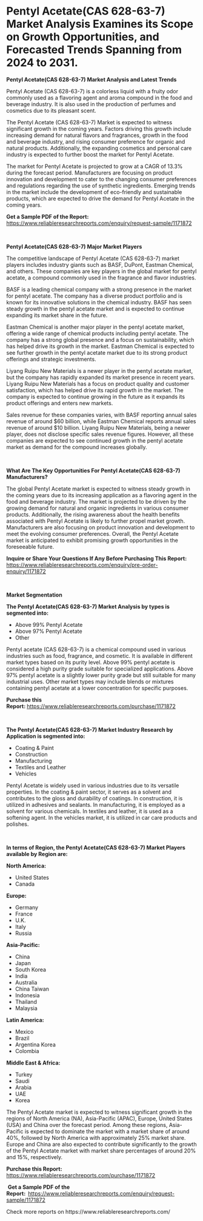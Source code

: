 <p><h1>Pentyl Acetate(CAS 628-63-7) Market Analysis Examines its Scope on Growth Opportunities, and Forecasted Trends Spanning from 2024 to 2031.</h1></p><p><strong>Pentyl Acetate(CAS 628-63-7) Market Analysis and Latest Trends</strong></p>
<p><p>Pentyl Acetate (CAS 628-63-7) is a colorless liquid with a fruity odor commonly used as a flavoring agent and aroma compound in the food and beverage industry. It is also used in the production of perfumes and cosmetics due to its pleasant scent.</p><p>The Pentyl Acetate (CAS 628-63-7) Market is expected to witness significant growth in the coming years. Factors driving this growth include increasing demand for natural flavors and fragrances, growth in the food and beverage industry, and rising consumer preference for organic and natural products. Additionally, the expanding cosmetics and personal care industry is expected to further boost the market for Pentyl Acetate.</p><p>The market for Pentyl Acetate is projected to grow at a CAGR of 13.3% during the forecast period. Manufacturers are focusing on product innovation and development to cater to the changing consumer preferences and regulations regarding the use of synthetic ingredients. Emerging trends in the market include the development of eco-friendly and sustainable products, which are expected to drive the demand for Pentyl Acetate in the coming years.</p></p>
<p><strong>Get a Sample PDF of the Report:&nbsp;</strong> <a href="https://www.reliableresearchreports.com/enquiry/request-sample/1171872">https://www.reliableresearchreports.com/enquiry/request-sample/1171872</a></p>
<p>&nbsp;</p>
<p><strong>Pentyl Acetate(CAS 628-63-7) Major Market Players</strong></p>
<p><p>The competitive landscape of Pentyl Acetate (CAS 628-63-7) market players includes industry giants such as BASF, DuPont, Eastman Chemical, and others. These companies are key players in the global market for pentyl acetate, a compound commonly used in the fragrance and flavor industries.</p><p>BASF is a leading chemical company with a strong presence in the market for pentyl acetate. The company has a diverse product portfolio and is known for its innovative solutions in the chemical industry. BASF has seen steady growth in the pentyl acetate market and is expected to continue expanding its market share in the future.</p><p>Eastman Chemical is another major player in the pentyl acetate market, offering a wide range of chemical products including pentyl acetate. The company has a strong global presence and a focus on sustainability, which has helped drive its growth in the market. Eastman Chemical is expected to see further growth in the pentyl acetate market due to its strong product offerings and strategic investments.</p><p>Liyang Ruipu New Materials is a newer player in the pentyl acetate market, but the company has rapidly expanded its market presence in recent years. Liyang Ruipu New Materials has a focus on product quality and customer satisfaction, which has helped drive its rapid growth in the market. The company is expected to continue growing in the future as it expands its product offerings and enters new markets.</p><p>Sales revenue for these companies varies, with BASF reporting annual sales revenue of around $60 billion, while Eastman Chemical reports annual sales revenue of around $10 billion. Liyang Ruipu New Materials, being a newer player, does not disclose specific sales revenue figures. However, all these companies are expected to see continued growth in the pentyl acetate market as demand for the compound increases globally.</p></p>
<p>&nbsp;</p>
<p><strong>What Are The Key Opportunities For Pentyl Acetate(CAS 628-63-7) Manufacturers?</strong></p>
<p><p>The global Pentyl Acetate market is expected to witness steady growth in the coming years due to its increasing application as a flavoring agent in the food and beverage industry. The market is projected to be driven by the growing demand for natural and organic ingredients in various consumer products. Additionally, the rising awareness about the health benefits associated with Pentyl Acetate is likely to further propel market growth. Manufacturers are also focusing on product innovation and development to meet the evolving consumer preferences. Overall, the Pentyl Acetate market is anticipated to exhibit promising growth opportunities in the foreseeable future.</p></p>
<p><strong>Inquire or Share Your Questions If Any Before Purchasing This Report:</strong> <a href="https://www.reliableresearchreports.com/enquiry/pre-order-enquiry/1171872">https://www.reliableresearchreports.com/enquiry/pre-order-enquiry/1171872</a></p>
<p>&nbsp;</p>
<p><strong>Market Segmentation</strong></p>
<p><strong>The Pentyl Acetate(CAS 628-63-7) Market Analysis by types is segmented into:</strong></p>
<p><ul><li>Above 99% Pentyl Acetate</li><li>Above 97% Pentyl Acetate</li><li>Other</li></ul></p>
<p><p>Pentyl acetate (CAS 628-63-7) is a chemical compound used in various industries such as food, fragrance, and cosmetic. It is available in different market types based on its purity level. Above 99% pentyl acetate is considered a high purity grade suitable for specialized applications. Above 97% pentyl acetate is a slightly lower purity grade but still suitable for many industrial uses. Other market types may include blends or mixtures containing pentyl acetate at a lower concentration for specific purposes.</p></p>
<p><strong>Purchase this Report:&nbsp;</strong><a href="https://www.reliableresearchreports.com/purchase/1171872">https://www.reliableresearchreports.com/purchase/1171872</a></p>
<p>&nbsp;</p>
<p><strong>The Pentyl Acetate(CAS 628-63-7) Market Industry Research by Application is segmented into:</strong></p>
<p><ul><li>Coating & Paint</li><li>Construction</li><li>Manufacturing</li><li>Textiles and Leather</li><li>Vehicles</li></ul></p>
<p><p>Pentyl Acetate is widely used in various industries due to its versatile properties. In the coating & paint sector, it serves as a solvent and contributes to the gloss and durability of coatings. In construction, it is utilized in adhesives and sealants. In manufacturing, it is employed as a solvent for various chemicals. In textiles and leather, it is used as a softening agent. In the vehicles market, it is utilized in car care products and polishes.</p></p>
<p>&nbsp;</p>
<p><strong>In terms of Region, the Pentyl Acetate(CAS 628-63-7) Market Players available by Region are:</strong></p>
<p>
    <p> <strong> North America: </strong>
        <ul>
            <li>United States</li>
            <li>Canada</li>
        </ul>
        </p> 
    <p> <strong> Europe: </strong>
        <ul>
            <li>Germany</li>
            <li>France</li>
            <li>U.K.</li>
            <li>Italy</li>
            <li>Russia</li>
        </ul>
        </p> 
    <p> <strong> Asia-Pacific: </strong>
        <ul>
            <li>China</li>
            <li>Japan</li>
            <li>South Korea</li>
            <li>India</li>
            <li>Australia</li>
            <li>China Taiwan</li>
            <li>Indonesia</li>
            <li>Thailand</li>
            <li>Malaysia</li>
        </ul>
        </p> 
    <p> <strong> Latin America: </strong>
        <ul>
            <li>Mexico</li>
            <li>Brazil</li>
            <li>Argentina Korea</li>
            <li>Colombia</li>
        </ul>
        </p> 
    <p> <strong> Middle East & Africa: </strong>
        <ul>
            <li>Turkey</li>
            <li>Saudi</li>
            <li>Arabia</li>
            <li>UAE</li>
            <li>Korea</li>
        </ul>
    </p>
    </p>
<p><p>The Pentyl Acetate market is expected to witness significant growth in the regions of North America (NA), Asia-Pacific (APAC), Europe, United States (USA) and China over the forecast period. Among these regions, Asia-Pacific is expected to dominate the market with a market share of around 40%, followed by North America with approximately 25% market share. Europe and China are also expected to contribute significantly to the growth of the Pentyl Acetate market with market share percentages of around 20% and 15%, respectively.</p></p>
<p><strong>Purchase this Report: </strong><a href="https://www.reliableresearchreports.com/purchase/1171872">https://www.reliableresearchreports.com/purchase/1171872</a></p>
<p>&nbsp;<strong>Get a Sample PDF of the Report:&nbsp;&nbsp;</strong><a href="https://www.reliableresearchreports.com/enquiry/request-sample/1171872">https://www.reliableresearchreports.com/enquiry/request-sample/1171872</a></p>
<p><strong></strong></p>
<p>Check more reports on https://www.reliableresearchreports.com/</p>